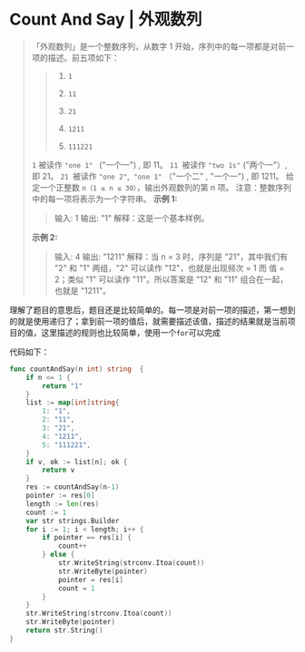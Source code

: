 # Count And Say | 外观数列

> 「外观数列」是一个整数序列，从数字 1 开始，序列中的每一项都是对前一项的描述。前五项如下：
> > 1.     1
> > 2.     11
> > 3.     21
> > 4.     1211
> > 5.     111221
>
> `1` 被读作  `"one 1" ` ("一个一") , 即 11。
> `11 `被读作 `"two 1s"` ("两个一"）, 即 21。
> `21 `被读作 `"one 2"`,` "one 1"` （"一个二" ,  "一个一") , 即 1211。
> 给定一个正整数 `n（1 ≤ n ≤ 30）`，输出外观数列的第 n 项。
> 注意：整数序列中的每一项将表示为一个字符串。
> **示例 1:**
>
> > 输入: 1
> > 输出: "1"
> > 解释：这是一个基本样例。
>
> **示例 2:**
>
> > 输入: 4
> > 输出: "1211"
> > 解释：当 n = 3 时，序列是 "21"，其中我们有 "2" 和 "1" 两组，"2" 可以读作 "12"，也就是出现频次 = 1 而 值 = 2；类似 "1" 可以读作 "11"。所以答案是 "12" 和 "11" 组合在一起，也就是 "1211"。



理解了题目的意思后，题目还是比较简单的。每一项是对前一项的描述，第一想到的就是使用递归了；拿到前一项的值后，就需要描述该值，描述的结果就是当前项目的值，这里描述的规则也比较简单，使用一个`for`可以完成

代码如下：

```go
func countAndSay(n int) string  {
	if n <= 1 {
		return "1"
	}
	list := map[int]string{
		1: "1",
		2: "11",
		3: "21",
		4: "1211",
		5: "111221",
	}
	if v, ok := list[n]; ok {
		return v
	}
	res := countAndSay(n-1)
	pointer := res[0]
	length := len(res)
	count := 1
	var str strings.Builder
	for i := 1; i < length; i++ {
		if pointer == res[i] {
			count++
		} else {
			str.WriteString(strconv.Itoa(count))
			str.WriteByte(pointer)
			pointer = res[i]
			count = 1
		}
	}
	str.WriteString(strconv.Itoa(count))
	str.WriteByte(pointer)
	return str.String()
}
```

